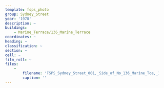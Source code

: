```yaml
---
template: fsps_photo
group: Sydney_Street
year: '1978'
description: ~
buildings:
    - Marine_Terrace/136_Marine_Terrace
coordinates: ~
heading: ~
classification: ~
section: ~
cell: ~
film_roll: ~
files:
    -
        filename: 'FSPS_Sydney_Street_001,_Side_of_No_136_Marine_Tce,_16-6-H,_1978.png'
        caption: ''
---
```

